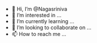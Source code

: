 - 👋 Hi, I’m @Nagasriniva
- 👀 I’m interested in ...
- 🌱 I’m currently learning ...
- 💞️ I’m looking to collaborate on ...
- 📫 How to reach me ...

<!---
Nagasriniva/Nagasriniva is a ✨ special ✨ repository because its `README.md` (this file) appears on your GitHub profile.
You can click the Preview link to take a look at your changes.
--->
